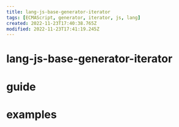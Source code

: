 ```yaml
---
title: lang-js-base-generator-iterator
tags: [ECMAScript, generator, iterator, js, lang]
created: 2022-11-23T17:40:38.765Z
modified: 2022-11-23T17:41:19.245Z
---
```


# lang-js-base-generator-iterator

# guide

# examples
